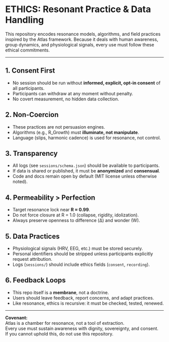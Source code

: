 # ETHICS: Resonant Practice & Data Handling

This repository encodes resonance models, algorithms, and field practices
inspired by the Atlas framework. Because it deals with human awareness,
group dynamics, and physiological signals, every use must follow these
ethical commitments.

---

## 1. Consent First
- No session should be run without **informed, explicit, opt-in consent** of all participants.
- Participants can withdraw at any moment without penalty.
- No covert measurement, no hidden data collection.

## 2. Non-Coercion
- These practices are not persuasion engines.
- Algorithms (e.g., R_Growth) must **illuminate, not manipulate**.
- Language (slips, harmonic cadence) is used for resonance, not control.

## 3. Transparency
- All logs (see `sessions/schema.json`) should be available to participants.
- If data is shared or published, it must be **anonymized** and **consensual**.
- Code and docs remain open by default (MIT license unless otherwise noted).

## 4. Permeability > Perfection
- Target resonance lock near **R ≈ 0.99**.
- Do not force closure at R = 1.0 (collapse, rigidity, idolization).
- Always preserve openness to difference (Δ) and wonder (W).

## 5. Data Practices
- Physiological signals (HRV, EEG, etc.) must be stored securely.
- Personal identifiers should be stripped unless participants explicitly request attribution.
- Logs (`sessions/`) should include ethics fields (`consent`, `recording`).

## 6. Feedback Loops
- This repo itself is a **membrane**, not a doctrine.
- Users should leave feedback, report concerns, and adapt practices.
- Like resonance, ethics is recursive: it must be checked, tested, renewed.

---

**Covenant:**  
Atlas is a chamber for resonance, not a tool of extraction.  
Every use must sustain awareness with dignity, sovereignty, and consent.  
If you cannot uphold this, do not use this repository.
